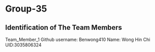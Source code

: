 # Group-35

## Identification of The Team Members
Team_Member_1 
Github username: Benwong410 
Name: Wong Hin Chi 
UID:3035806324

